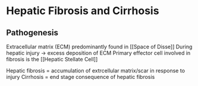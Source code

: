 # Hepatic Fibrosis and Cirrhosis

## Pathogenesis
Extracellular matrix (ECM) predominantly found in [[Space of Disse]]
During hepatic injury -> excess deposition of ECM
Primary effector cell involved in fibrosis is the [[Hepatic Stellate Cell]]


Hepatic fibrosis = accumulation of extrcellular matrix/scar in response to injury
Cirrhosis = end stage consequence of hepatic fibrosis

